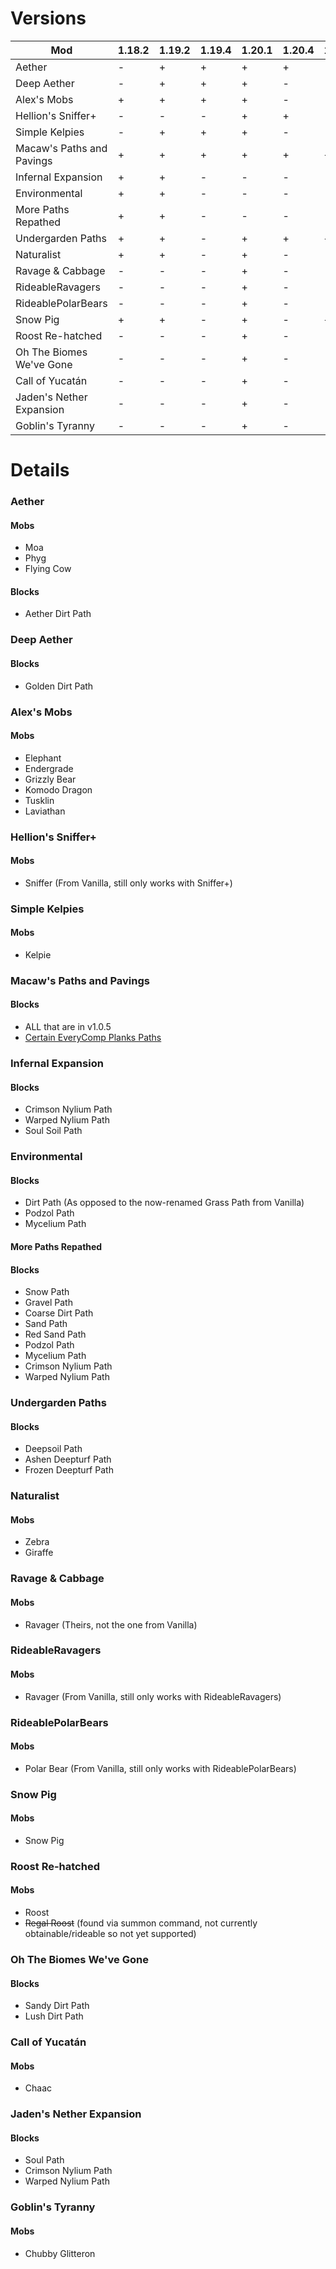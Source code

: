# Versions
| Mod                       | 1.18.2 | 1.19.2 | 1.19.4 | 1.20.1 | 1.20.4 | 1.20.6 | 1.21 |
| ---                       | ---    | ---    | ---    | ---    | ---    | ---    | ---  |
| Aether                    | -      | +      | +      | +      | +      | -      | -    |
| Deep Aether               | -      | +      | +      | +      | -      | -      | -    |
| Alex's Mobs               | +      | +      | +      | +      | -      | -      | -    |
| Hellion's Sniffer+        | -      | -      | -      | +      | +      | -      | -    |
| Simple Kelpies            | -      | +      | +      | +      | -      | -      | -    |
| Macaw's Paths and Pavings | +      | +      | +      | +      | +      | +      | -    |
| Infernal Expansion        | +      | +      | -      | -      | -      | -      | -    |
| Environmental             | +      | +      | -      | -      | -      | -      | -    |
| More Paths Repathed       | +      | +      | -      | -      | -      | -      | -    |
| Undergarden Paths         | +      | +      | -      | +      | +      | +      | -    |
| Naturalist                | +      | +      | -      | +      | -      | -      | -    |
| Ravage & Cabbage          | -      | -      | -      | +      | -      | -      | -    |
| RideableRavagers          | -      | -      | -      | +      | -      | -      | -    |
| RideablePolarBears        | -      | -      | -      | +      | -      | -      | -    |
| Snow Pig                  | +      | +      | -      | +      | -      | +      | +    |
| Roost Re-hatched          | -      | -      | -      | +      | -      | -      | -    |
| Oh The Biomes We've Gone  | -      | -      | -      | +      | -      | -      | -    |
| Call of Yucatán           | -      | -      | -      | +      | -      | -      | -    |
| Jaden's Nether Expansion  | -      | -      | -      | +      | -      | -      | -    |
| Goblin's Tyranny          | -      | -      | -      | +      | -      | -      | -    |

# Details

### Aether
#### Mobs
- Moa
- Phyg
- Flying Cow
#### Blocks
- Aether Dirt Path

### Deep Aether
#### Blocks
- Golden Dirt Path

### Alex's Mobs
#### Mobs
- Elephant
- Endergrade
- Grizzly Bear
- Komodo Dragon
- Tusklin
- Laviathan

### Hellion's Sniffer+
#### Mobs
- Sniffer (From Vanilla, still only works with Sniffer+)

### Simple Kelpies
#### Mobs
- Kelpie

### Macaw's Paths and Pavings
#### Blocks
- ALL that are in v1.0.5
- [Certain EveryComp Planks Paths](https://github.com/VoidLeech/Paths-Are-Roads/issues/10)

### Infernal Expansion
#### Blocks
- Crimson Nylium Path
- Warped Nylium Path
- Soul Soil Path

### Environmental
#### Blocks
- Dirt Path (As opposed to the now-renamed Grass Path from Vanilla)
- Podzol Path
- Mycelium Path

#### More Paths Repathed
#### Blocks
- Snow Path
- Gravel Path
- Coarse Dirt Path
- Sand Path
- Red Sand Path
- Podzol Path
- Mycelium Path
- Crimson Nylium Path
- Warped Nylium Path

### Undergarden Paths
#### Blocks
- Deepsoil Path
- Ashen Deepturf Path
- Frozen Deepturf Path

### Naturalist
#### Mobs
- Zebra
- Giraffe

### Ravage & Cabbage
#### Mobs
- Ravager (Theirs, not the one from Vanilla)

### RideableRavagers
#### Mobs
- Ravager (From Vanilla, still only works with RideableRavagers)

### RideablePolarBears
#### Mobs
- Polar Bear (From Vanilla, still only works with RideablePolarBears)

### Snow Pig
#### Mobs
- Snow Pig

### Roost Re-hatched
#### Mobs
- Roost
- ~~Regal Roost~~ (found via summon command, not currently obtainable/rideable so not yet supported)

### Oh The Biomes We've Gone
#### Blocks
- Sandy Dirt Path
- Lush Dirt Path

### Call of Yucatán
#### Mobs
- Chaac

### Jaden's Nether Expansion
#### Blocks
- Soul Path
- Crimson Nylium Path
- Warped Nylium Path

### Goblin's Tyranny
#### Mobs
- Chubby Glitteron